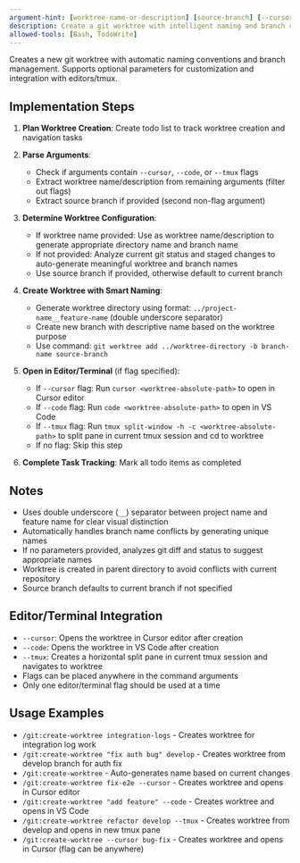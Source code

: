 ```yaml
---
argument-hint: [worktree-name-or-description] [source-branch] [--cursor|--code|--tmux]
description: Create a git worktree with intelligent naming and branch creation
allowed-tools: [Bash, TodoWrite]
---
```


Creates a new git worktree with automatic naming conventions and branch management. Supports optional parameters for customization and integration with editors/tmux.

## Implementation Steps

1. **Plan Worktree Creation**: Create todo list to track worktree creation and navigation tasks

2. **Parse Arguments**:
   - Check if arguments contain `--cursor`, `--code`, or `--tmux` flags
   - Extract worktree name/description from remaining arguments (filter out flags)
   - Extract source branch if provided (second non-flag argument)

3. **Determine Worktree Configuration**:
   - If worktree name provided: Use as worktree name/description to generate appropriate directory name and branch name
   - If not provided: Analyze current git status and staged changes to auto-generate meaningful worktree and branch names
   - Use source branch if provided, otherwise default to current branch

4. **Create Worktree with Smart Naming**:
   - Generate worktree directory using format: `../project-name__feature-name` (double underscore separator)
   - Create new branch with descriptive name based on the worktree purpose
   - Use command: `git worktree add ../worktree-directory -b branch-name source-branch`

5. **Open in Editor/Terminal** (if flag specified):
   - If `--cursor` flag: Run `cursor <worktree-absolute-path>` to open in Cursor editor
   - If `--code` flag: Run `code <worktree-absolute-path>` to open in VS Code
   - If `--tmux` flag: Run `tmux split-window -h -c <worktree-absolute-path>` to split pane in current tmux session and cd to worktree
   - If no flag: Skip this step

6. **Complete Task Tracking**: Mark all todo items as completed

## Notes
- Uses double underscore (`__`) separator between project name and feature name for clear visual distinction
- Automatically handles branch name conflicts by generating unique names
- If no parameters provided, analyzes git diff and status to suggest appropriate names
- Worktree is created in parent directory to avoid conflicts with current repository
- Source branch defaults to current branch if not specified

## Editor/Terminal Integration
- `--cursor`: Opens the worktree in Cursor editor after creation
- `--code`: Opens the worktree in VS Code after creation
- `--tmux`: Creates a horizontal split pane in current tmux session and navigates to worktree
- Flags can be placed anywhere in the command arguments
- Only one editor/terminal flag should be used at a time

## Usage Examples
- `/git:create-worktree integration-logs` - Creates worktree for integration log work
- `/git:create-worktree "fix auth bug" develop` - Creates worktree from develop branch for auth fix
- `/git:create-worktree` - Auto-generates name based on current changes
- `/git:create-worktree fix-e2e --cursor` - Creates worktree and opens in Cursor editor
- `/git:create-worktree "add feature" --code` - Creates worktree and opens in VS Code
- `/git:create-worktree refactor develop --tmux` - Creates worktree from develop and opens in new tmux pane
- `/git:create-worktree --cursor bug-fix` - Creates worktree and opens in Cursor (flag can be anywhere)